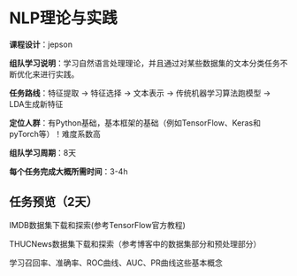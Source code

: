 # NLP理论与实践



**课程设计**：jepson

**组队学习说明**：学习自然语言处理理论，并且通过对某些数据集的文本分类任务不断优化来进行实践。

**任务路线**：特征提取 → 特征选择 → 文本表示 → 传统机器学习算法跑模型 → LDA生成新特征 

**定位人群**：有Python基础，基本框架的基础（例如TensorFlow、Keras和pyTorch等）！难度系数高

**组队学习周期**：8天



**每个任务完成大概所需时间**：3-4h





## 任务预览（2天）

IMDB数据集下载和探索(参考TensorFlow官方教程)

THUCNews数据集下载和探索（参考博客中的数据集部分和预处理部分）

学习召回率、准确率、ROC曲线、AUC、PR曲线这些基本概念
